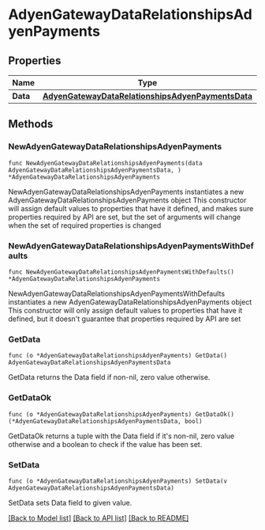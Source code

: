 # AdyenGatewayDataRelationshipsAdyenPayments

## Properties

Name | Type | Description | Notes
------------ | ------------- | ------------- | -------------
**Data** | [**AdyenGatewayDataRelationshipsAdyenPaymentsData**](AdyenGatewayDataRelationshipsAdyenPaymentsData.md) |  | 

## Methods

### NewAdyenGatewayDataRelationshipsAdyenPayments

`func NewAdyenGatewayDataRelationshipsAdyenPayments(data AdyenGatewayDataRelationshipsAdyenPaymentsData, ) *AdyenGatewayDataRelationshipsAdyenPayments`

NewAdyenGatewayDataRelationshipsAdyenPayments instantiates a new AdyenGatewayDataRelationshipsAdyenPayments object
This constructor will assign default values to properties that have it defined,
and makes sure properties required by API are set, but the set of arguments
will change when the set of required properties is changed

### NewAdyenGatewayDataRelationshipsAdyenPaymentsWithDefaults

`func NewAdyenGatewayDataRelationshipsAdyenPaymentsWithDefaults() *AdyenGatewayDataRelationshipsAdyenPayments`

NewAdyenGatewayDataRelationshipsAdyenPaymentsWithDefaults instantiates a new AdyenGatewayDataRelationshipsAdyenPayments object
This constructor will only assign default values to properties that have it defined,
but it doesn't guarantee that properties required by API are set

### GetData

`func (o *AdyenGatewayDataRelationshipsAdyenPayments) GetData() AdyenGatewayDataRelationshipsAdyenPaymentsData`

GetData returns the Data field if non-nil, zero value otherwise.

### GetDataOk

`func (o *AdyenGatewayDataRelationshipsAdyenPayments) GetDataOk() (*AdyenGatewayDataRelationshipsAdyenPaymentsData, bool)`

GetDataOk returns a tuple with the Data field if it's non-nil, zero value otherwise
and a boolean to check if the value has been set.

### SetData

`func (o *AdyenGatewayDataRelationshipsAdyenPayments) SetData(v AdyenGatewayDataRelationshipsAdyenPaymentsData)`

SetData sets Data field to given value.



[[Back to Model list]](../README.md#documentation-for-models) [[Back to API list]](../README.md#documentation-for-api-endpoints) [[Back to README]](../README.md)


